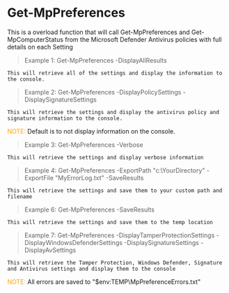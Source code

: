 # Get-MpPreferences
This is a overload function that will call Get-MpPreferences and Get-MpComputerStatus from the Microsoft Defender Antivirus policies with full details on each Setting

> Example 1: Get-MpPreferences -DisplayAllResults

    This will retrieve all of the settings and display the information to the console. 

> Example 2: Get-MpPreferences -DisplayPolicySettings -DisplaySignatureSettings

    This will retrieve the settings and display the antivirus policy and signature information to the console. 

   <span style="color:orange">NOTE:</span> Default is to not display information on the console.

> Example 3: Get-MpPreferences -Verbose

    This will retrieve the settings and display verbose information

> Example 4: Get-MpPreferences -ExportPath "c:\YourDirectory" -ExportFile "MyErrorLog.txt" -SaveResults

    This will retrieve the settings and save them to your custom path and filename

> Example 6: Get-MpPreferences -SaveResults

    This will retrieve the settings and save them to the temp location

> Example 7: Get-MpPreferences -DisplayTamperProtectionSettings -DisplayWindowsDefenderSettings -DisplaySignatureSettings -DisplayAvSettings

    This will retrieve the Tamper Protection, Windows Defender, Signature and Antivirus settings and display them to the console



<span style="color:orange">NOTE:</span> All errors are saved to "$env:TEMP\MpPreferenceErrors.txt"
